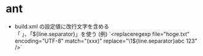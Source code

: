 # ant

* build.xml の設定値に改行文字を含める  
「&#xD;&#xA;」、「${line.separator}」を使う  
(例)  
`<replaceregexp file="hoge.txt" encoding="UTF-8" match="(xxx)" replace="\1${line.separator}abc&#xD;&#xA;123" />`

